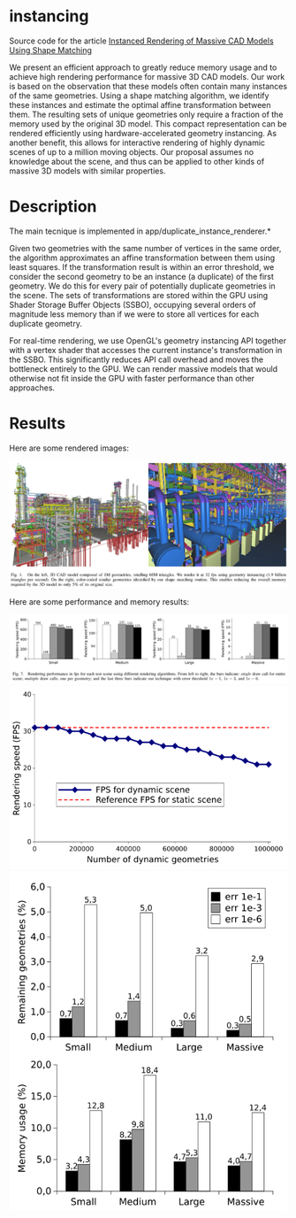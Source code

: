 # instancing
Source code for the article [Instanced Rendering of Massive CAD Models Using Shape Matching](https://ieeexplore.ieee.org/document/6915326)

We present an efficient approach to greatly reduce memory usage and to achieve high rendering performance for massive 3D CAD models. Our work is based on the observation that these models often contain many instances of the same geometries. Using a shape matching algorithm, we identify these instances and estimate the optimal affine transformation between them. The resulting sets of unique geometries only require a fraction of the memory used by the original 3D model. This compact representation can be rendered efficiently using hardware-accelerated geometry instancing. As another benefit, this allows for interactive rendering of highly dynamic scenes of up to a million moving objects. Our proposal assumes no knowledge about the scene, and thus can be applied to other kinds of massive 3D models with similar properties.

# Description

The main tecnique is implemented in app/duplicate_instance_renderer.*

Given two geometries with the same number of vertices in the same order, the algorithm approximates an affine transformation between them using least squares. If the transformation result is within an error threshold, we consider the second geometry to be an instance (a duplicate) of the first geometry. We do this for every pair of potentially duplicate geometries in the scene. The sets of transformations are stored within the GPU using Shader Storage Buffer Objects (SSBO), occupying several orders of magnitude less memory than if we were to store all vertices for each duplicate geometry.

For real-time rendering, we use OpenGL's geometry instancing API together with a vertex shader that accesses the current instance's transformation in the SSBO. This significantly reduces API call overhead and moves the bottleneck entirely to the GPU. We can render massive models that would otherwise not fit inside the GPU with faster performance than other approaches.

# Results

Here are some rendered images:

![fig1](https://github.com/potato3d/instancing/blob/main/imgs/fig1.png "example")

Here are some performance and memory results:

![fig3](https://github.com/potato3d/instancing/blob/main/imgs/fig3.png "speed static")
![fig4](https://github.com/potato3d/instancing/blob/main/imgs/fig4.png "speed dynamic")
![fig2](https://github.com/potato3d/instancing/blob/main/imgs/fig2.png "memory")
